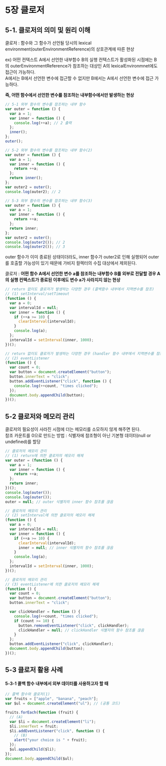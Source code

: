 # 5장 클로저

## 5-1. 클로저의 의미 및 원리 이해

클로저 : 함수와 그 함수가 선언될 당시의 lexical environment(outerEnvironmentReference)의 상호관계에 따른 현상

ex) 어떤 컨텍스트 A에서 선언한 내부함수 B의 실행 컨텍스트가 활성화된 시점에는 B의 outerEnvironmentReference가 참조하는 대상인 A의 lexicalEnvironmnet에도 접근이 가능하다.  
A에서는 B에서 선언한 변수에 접근할 수 없지만 B에서는 A에서 선언한 변수에 접근 가능하다.

**즉, 어떤 함수에서 선언한 변수를 참조하는 내부함수에서만 발생하는 현상**

```js
// 5-1 외부 함수의 변수를 참조하는 내부 함수
var outer = function () {
  var a = 1;
  var inner = function () {
    console.log(++a); // 2 출력
  };
  inner();
};
outer();
```

```js
// 5-2 외부 함수의 변수를 참조하는 내부 함수(2)
var outer = function () {
  var a = 1;
  var inner = function () {
    return ++a;
  };
  return inner();
};
var outer2 = outer();
console.log(outer2); // 2
```

```js
// 5-3 외부 함수의 변수를 참조하는 내부 함수(3)
var outer = function () {
  var a = 1;
  var inner = function () {
    return ++a;
  };
  return inner;
};
var outer2 = outer();
console.log(outer2()); // 2
console.log(outer2()); // 3
```

outer 함수가 이미 종료된 상태이더라도, inner 함수가 outer2로 인해 실행되어 outer를 호출할 가능성이 있기 때문에 가비지 컬렉터의 수집 대상에서 제외된다.

클로저 : **어떤 함수 A에서 선언한 변수 a를 참조하는 내부함수 B를 외부로 전달할 경우 A의 실행 컨텍스트가 종료된 이후에도 변수 a가 사라지지 않는 현상**

```js
// return 없이도 클로저가 발생하는 다양한 경우 (콜백함수 내부에서 지역변수를 참조)
// (1) setInterval/setTimeout
(function () {
  var a = 0;
  var intervalId = null;
  var inner = function () {
    if (++a >= 10) {
      clearInterval(intervalId);
    }
    console.log(a);
  };
  intervalId = setInterval(inner, 1000);
})();
```

```js
// return 없이도 클로저가 발생하는 다양한 경우 (handler 함수 내부에서 지역변수를 참조)
// (2) eventListener
(function () {
  var count = 0;
  var button = document.createElement("button");
  button.innerText = "click";
  button.addEventListener("click", function () {
    console.log(++count, "times clicked");
  });
  document.body.appendChild(button);
})();
```

## 5-2 클로저와 메모리 관리

클로저의 필요성이 사라진 시점에 더는 메모리를 소모하지 않게 해주면 된다.  
참조 카운트를 0으로 만드는 방법 : 식별자에 참조형이 아닌 기본형 데이터(null or undefined)를 할당

```js
// 클로저의 메모리 관리
// (1) return에 의한 클로저의 메모리 해제
var outer = (function () {
  var a = 1;
  var inner = function () {
    return ++a;
  };
  return inner;
})();
console.log(outer());
console.log(outer());
outer = null; // outer 식별자의 inner 함수 참조를 끊음
```

```js
// 클로저의 메모리 관리
// (2) setInterval에 의한 클로저의 메모리 해제
(function () {
  var a = 0;
  var intervalId = null;
  var inner = function () {
    if (++a >= 10) {
      clearInterval(intervalId);
      inner = null; // inner 식별자의 함수 참조를 끊음
    }
    console.log(a);
  };
  intervalId = setInterval(inner, 1000);
})();
```

```js
// 클로저의 메모리 관리
// (3) eventListener에 의한 클로저의 메모리 해제
(function () {
  var count = 0;
  var button = document.createElement("button");
  button.innerText = "click";

  var clickHandler = function () {
    console.log(++count, "times clicked");
    if (count >= 10) {
      button.removeEventListener("click", clickHandler);
      clickHandler = null; // clickHandler 식별자의 함수 참조를 끊음
    }
  };
  button.addEventListener("click", clickHandler);
  document.body.appendChild(button);
})();
```

## 5-3 클로저 활용 사례

#### 5-3-1 콜백 함수 내부에서 외부 데이터를 사용하고자 할 때

```js
// 콜백 함수와 클로저(1)
var fruits = ["apple", "banana", "peach"];
var $ul = document.createElement("ul"); // (공통 코드)

fruits.forEach(function (fruit) {
  // (A)
  var $li = document.createElement("li");
  $li.innerText = fruit;
  $li.addEventListener("click", function () {
    // (B)
    alert("your choice is " + fruit);
  });
  $ul.appendChild($li);
});
document.body.appendChild($ul);
```
